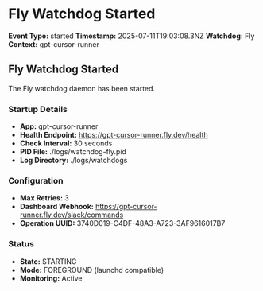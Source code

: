 # Fly Watchdog Started

**Event Type:** started
**Timestamp:** 2025-07-11T19:03:08.3NZ
**Watchdog:** Fly
**Context:** gpt-cursor-runner


## Fly Watchdog Started

The Fly watchdog daemon has been started.

### Startup Details
- **App:** gpt-cursor-runner
- **Health Endpoint:** https://gpt-cursor-runner.fly.dev/health
- **Check Interval:** 30 seconds
- **PID File:** ./logs/watchdog-fly.pid
- **Log Directory:** ./logs/watchdogs

### Configuration
- **Max Retries:** 3
- **Dashboard Webhook:** https://gpt-cursor-runner.fly.dev/slack/commands
- **Operation UUID:** 3740D019-C4DF-48A3-A723-3AF9616017B7

### Status
- **State:** STARTING
- **Mode:** FOREGROUND (launchd compatible)
- **Monitoring:** Active


